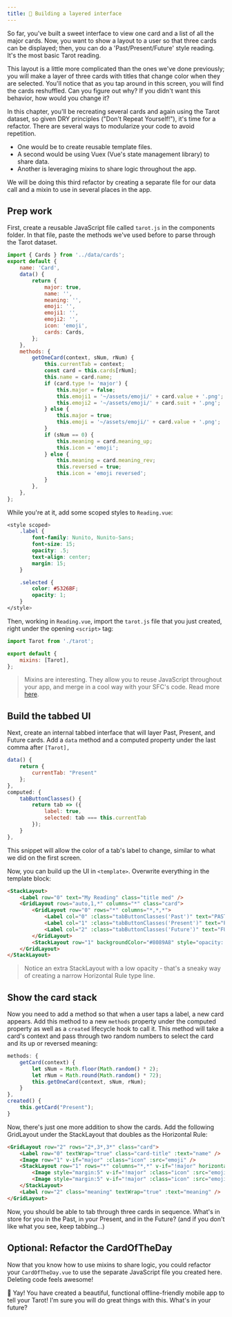 ```yaml
---
title: 🥞 Building a layered interface
---
```


So far, you've built a sweet interface to view one card and a list of all the major cards. Now, you want to show a layout to a user so that three cards can be displayed; then, you can do a 'Past/Present/Future' style reading. It's the most basic Tarot reading.

This layout is a little more complicated than the ones we've done previously; you will make a layer of three cards with titles that change color when they are selected. You'll notice that as you tap around in this screen, you will find the cards reshuffled. Can you figure out why? If you didn't want this behavior, how would you change it?

In this chapter, you'll be recreating several cards and again using the Tarot dataset, so given DRY principles ("Don't Repeat Yourself!"), it's time for a refactor. There are several ways to modularize your code to avoid repetition.

-   One would be to create reusable template files.
-   A second would be using Vuex (Vue's state management library) to share data.
-   Another is leveraging mixins to share logic throughout the app.

We will be doing this third refactor by creating a separate file for our data call and a mixin to use in several places in the app.

## Prep work

First, create a reusable JavaScript file called `tarot.js` in the components folder. In that file, paste the methods we've used before to parse through the Tarot dataset.

```js
import { Cards } from '../data/cards';
export default {
	name: 'Card',
	data() {
		return {
			major: true,
			name: '',
			meaning: '',
			emoji: '',
			emoji1: '',
			emoji2: '',
			icon: 'emoji',
			cards: Cards,
		};
	},
	methods: {
		getOneCard(context, sNum, rNum) {
			this.currentTab = context;
			const card = this.cards[rNum];
			this.name = card.name;
			if (card.type != 'major') {
				this.major = false;
				this.emoji1 = '~/assets/emoji/' + card.value + '.png';
				this.emoji2 = '~/assets/emoji/' + card.suit + '.png';
			} else {
				this.major = true;
				this.emoji = '~/assets/emoji/' + card.value + '.png';
			}
			if (sNum == 0) {
				this.meaning = card.meaning_up;
				this.icon = 'emoji';
			} else {
				this.meaning = card.meaning_rev;
				this.reversed = true;
				this.icon = 'emoji reversed';
			}
		},
	},
};
```

While you're at it, add some scoped styles to `Reading.vue`:

```css
<style scoped>
    .label {
        font-family: Nunito, Nunito-Sans;
        font-size: 15;
        opacity: .5;
        text-align: center;
        margin: 15;
    }

    .selected {
        color: #5326BF;
        opacity: 1;
    }
</style>
```

Then, working in `Reading.vue`, import the `tarot.js` file that you just created, right under the opening `<script>` tag:

```js
import Tarot from './tarot';

export default {
	mixins: [Tarot],
};
```

> Mixins are interesting. They allow you to reuse JavaScript throughout your app, and merge in a cool way with your SFC's code. Read more [here](https://vuejs.org/v2/guide/mixins.html).

## Build the tabbed UI

Next, create an internal tabbed interface that will layer Past, Present, and Future cards. Add a `data` method and a computed property under the last comma after `[Tarot],`

```js
data() {
    return {
        currentTab: "Present"
    };
},
computed: {
    tabButtonClasses() {
        return tab => ({
            label: true,
            selected: tab === this.currentTab
        });
    }
},
```

This snippet will allow the color of a tab's label to change, similar to what we did on the first screen.

Now, you can build up the UI in `<template>`. Overwrite everything in the template block:

```html
<StackLayout>
	<Label row="0" text="My Reading" class="title med" />
	<GridLayout rows="auto,1,*" columns="*" class="card">
		<GridLayout row="0" rows="*" columns="*,*,*">
			<Label col="0" :class="tabButtonClasses('Past')" text="PAST" @tap="getCard('Past')" />
			<Label col="1" :class="tabButtonClasses('Present')" text="PRESENT" @tap="getCard('Present')" />
			<Label col="2" :class="tabButtonClasses('Future')" text="FUTURE" @tap="getCard('Future')" />
		</GridLayout>
		<StackLayout row="1" backgroundColor="#8089A8" style="opacity: .2"></StackLayout>
	</GridLayout>
</StackLayout>
```

> Notice an extra StackLayout with a low opacity - that's a sneaky way of creating a narrow Horizontal Rule type line.

## Show the card stack

Now you need to add a method so that when a user taps a label, a new card appears. Add this method to a new `methods` property under the computed property as well as a `created` lifecycle hook to call it. This method will take a card's context and pass through two random numbers to select the card and its up or reversed meaning:

```js
methods: {
    getCard(context) {
        let sNum = Math.floor(Math.random() * 2);
        let rNum = Math.round(Math.random() * 72);
        this.getOneCard(context, sNum, rNum);
    }
},
created() {
    this.getCard("Present");
}
```

Now, there's just one more addition to show the cards. Add the following GridLayout under the StackLayout that doubles as the Horizontal Rule:

```html
<GridLayout row="2" rows="2*,3*,3*" class="card">
	<Label row="0" textWrap="true" class="card-title" :text="name" />
	<Image row="1" v-if="major" :class="icon" :src="emoji" />
	<StackLayout row="1" rows="*" columns="*,*" v-if="!major" horizontalAlignment="center" orientation="horizontal">
		<Image style="margin:5" v-if="!major" :class="icon" :src="emoji1" />
		<Image style="margin:5" v-if="!major" :class="icon" :src="emoji2" />
	</StackLayout>
	<Label row="2" class="meaning" textWrap="true" :text="meaning" />
</GridLayout>
```

Now, you should be able to tab through three cards in sequence. What's in store for you in the Past, in your Present, and in the Future? (and if you don't like what you see, keep tabbing...)

## Optional: Refactor the CardOfTheDay

Now that you know how to use mixins to share logic, you could refactor your `CardOfTheDay.vue` to use the separate JavaScript file you created here. Deleting code feels awesome!

🎈 Yay! You have created a beautiful, functional offline-friendly mobile app to tell your Tarot! I'm sure you will do great things with this. What's in your future?
